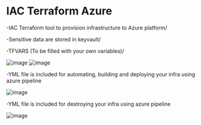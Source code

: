 # IAC Terraform Azure
-IAC Terraform tool to provision infrastructure to Azure platform/

-Sensitive data are stored in keyvault/

-TFVARS (To be filled with your own variables)/

![image](https://github.com/taoufikmohamed/azterraformgh/assets/26463859/dc661b14-5cc9-4d19-b0e9-51b1741c8160)
![image](https://github.com/taoufikmohamed/azterraformgh/assets/26463859/40a78bf6-e563-45c9-b8d6-b7d4447def26)

-YML file is included for automating, building and deploying your infra using azure pipeline

![image](https://github.com/taoufikmohamed/azterraformgh/assets/26463859/f4d81d14-373f-46ea-b538-489f9154a271)

-YML file is included for destroying your infra using azure pipeline

![image](https://github.com/taoufikmohamed/azterraformgh/assets/26463859/b5e55e10-cb0d-4f4c-a7a9-6eec012088e1)

